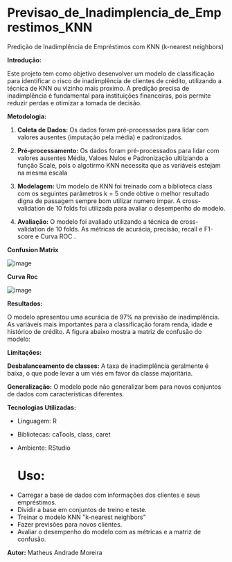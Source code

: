 # Previsao_de_Inadimplencia_de_Emprestimos_KNN

Predição de Inadimplência de Empréstimos com KNN (k-nearest neighbors)

**Introdução:**

Este projeto tem como objetivo desenvolver um modelo de classificação para identificar o risco de inadimplência de clientes de crédito, utilizando a técnica de KNN ou vizinho mais proximo. A predição precisa de inadimplência é fundamental para instituições financeiras, pois permite reduzir perdas e otimizar a tomada de decisão.

**Metodologia:**

1. **Coleta de Dados:** Os dados foram pré-processados para lidar com valores ausentes (imputação pela média) e padronizados.

2. **Pré-processamento:** Os dados foram pré-processados para lidar com valores ausentes Média, Valoes Nulos e Padronização ultilziando a função Scale, pois o algotirmo KNN necessita que as variáveis estejam na mesma escala 

3. **Modelagem:**  Um modelo de KNN foi treinado com a biblioteca class com os seguintes parâmetros k = 5 onde obtive o melhor resultado digna de passagem sempre bom utilizar numero impar. A cross-validation de 10 folds foi utilizada para avaliar o desempenho do modelo.

4. **Avaliação:** O modelo foi avaliado utilizando a técnica de cross-validation  de 10 folds. As métricas de acurácia, precisão, recall e F1-score e Curva ROC .

**Confusion Matrix**

![image](https://github.com/user-attachments/assets/9a98d068-c751-4564-a592-62140331eaaa)

**Curva Roc**

![image](https://github.com/user-attachments/assets/0f3d51a1-2a1a-43ca-8b32-1eb60368eb6e)

**Resultados:**

O modelo apresentou uma acurácia de 97% na previsão de inadimplência. As variáveis mais importantes para a classificação foram renda, idade e histórico de crédito. A figura abaixo mostra a matriz de confusão do modelo:

**Limitações:**

**Desbalanceamento de classes:** A taxa de inadimplência geralmente é baixa, o que pode levar a um viés em favor da classe majoritária.

**Generalização:** O modelo pode não generalizar bem para novos conjuntos de dados com características diferentes.

**Tecnologias Utilizadas:**

* Linguagem: R
* Bibliotecas: caTools, class, caret
* Ambiente: RStudio

  # Uso:
  
- Carregar a base de dados com informações dos clientes e seus empréstimos.
- Dividir a base em conjuntos de treino e teste.
- Treinar o modelo KNN "k-nearest neighbors"
- Fazer previsões para novos clientes.
- Avaliar o desempenho do modelo com as métricas e a matriz de confusão.

**Autor:**
Matheus Andrade Moreira
